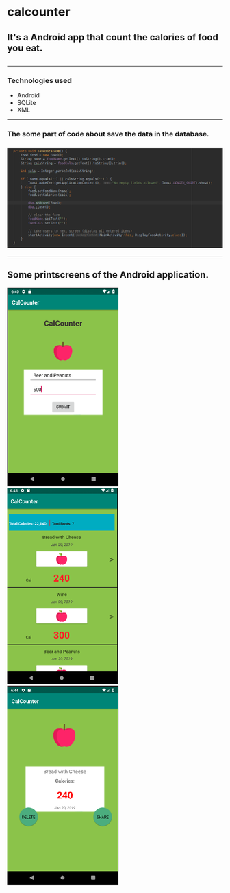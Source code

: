 # calcounter

<h2> It's a Android app that count the calories of food you eat.<h2>

<hr>

<h3>Technologies used</h3>

<ul>
  <li>Android</li>
  <li>SQLite</li>
  <li>XML</li>
</ul>

<hr>

<h3> The some part of code about save the data in the database. <h3>

![Snap Code](https://github.com/wallysonlima/calcounter/blob/master/Printscreens/code.png)

<hr>

<h2>Some printscreens of the Android application.</h2>

![Display Main Activity](https://github.com/wallysonlima/calcounter/blob/master/Printscreens/DisplayFoodActivity.png)
![Itens Food Activity](https://github.com/wallysonlima/calcounter/blob/master/Printscreens/FoodItems.png)
![Display Food Activity](https://github.com/wallysonlima/calcounter/blob/master/Printscreens/DisplayFood.png)
